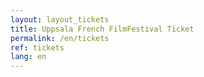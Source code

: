 ```yaml
---
layout: layout_tickets
title: Uppsala French FilmFestival Ticket
permalink: /en/tickets
ref: tickets
lang: en
---
```

